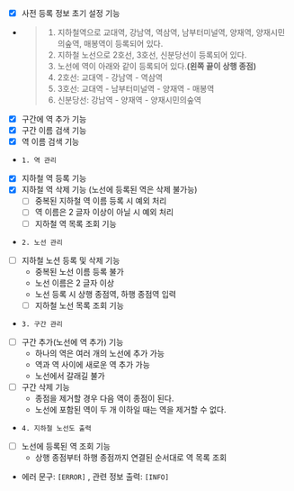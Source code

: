 - [X] 사전 등록 정보 초기 설정 기능
- > 1. 지하철역으로 교대역, 강남역, 역삼역, 남부터미널역, 양재역, 양재시민의숲역, 매봉역이 등록되어 있다.
  > 2. 지하철 노선으로 2호선, 3호선, 신분당선이 등록되어 있다.
  > 3. 노선에 역이 아래와 같이 등록되어 있다.**(왼쪽 끝이 상행 종점)**
  > 4. 2호선: 교대역 - 강남역 - 역삼역 
  > 5. 3호선: 교대역 - 남부터미널역 - 양재역 - 매봉역 
  > 6. 신분당선: 강남역 - 양재역 - 양재시민의숲역

- [X] 구간에 역 추가 기능
- [X] 구간 이름 검색 기능
- [X] 역 이름 검색 기능

- `1. 역 관리`
- [X] 지하철 역 등록 기능
- [X] 지하철 역 삭제 기능 (노선에 등록된 역은 삭제 불가능)
  - [ ] 중복된 지하철 역 이름 등록 시 예외 처리
  - [ ] 역 이름은 2 글자 이상이 아닐 시 예외 처리
  - [ ] 지하철 역 목록 조회 기능
- `2. 노선 관리`
- [ ] 지하철 노션 등록 및 삭제 기능
  - 중복된 노선 이름 등록 불가
  - 노선 이름은 2 글자 이상
  - 노선 등록 시 상행 종점역, 하행 종점역 입력
  - [ ] 지하철 노선 목록 조회 기능
- `3. 구간 관리`
- [ ] 구간 추가(노선에 역 추가) 기능
  - 하나의 역은 여러 개의 노선에 추가 가능
  - 역과 역 사이에 새로운 역 추가 가능
  - 노선에서 갈래길 불가
- [ ] 구간 삭제 기능
  - 종점을 제거할 경우 다음 역이 종점이 된다.
  - 노선에 포함된 역이 두 개 이하일 때는 역을 제거할 수 없다.
- `4. 지하철 노선도 출력`
- [ ] 노선에 등록된 역 조회 기능
  - 상행 종점부터 하행 종점까지 연결된 순서대로 역 목록 조회

- 에러 문구: `[ERROR]` , 관련 정보 출력: `[INFO]`
